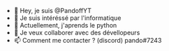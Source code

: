 - 👋 Hey, je suis @PandoffYT
- 👀 Je suis intéréssé par l'informatique
- 🌱 Actuellement, j'aprends le python 
- 💞️ Je veux collaborer avec des dévellopeurs
- 📫 Comment me contacter ? (discord) pando#7243

<!---
PandoffYT/PandoffYT is a ✨ special ✨ repository because its `README.md` (this file) appears on your GitHub profile.
You can click the Preview link to take a look at your changes.
--->
